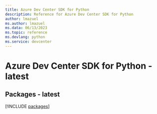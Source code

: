 ```yaml
---
title: Azure Dev Center SDK for Python
description: Reference for Azure Dev Center SDK for Python
author: lmazuel
ms.author: lmazuel
ms.data: 06/13/2023
ms.topic: reference
ms.devlang: python
ms.service: devcenter
---
```

# Azure Dev Center SDK for Python - latest
## Packages - latest
[!INCLUDE [packages](dev-center-index.md)]